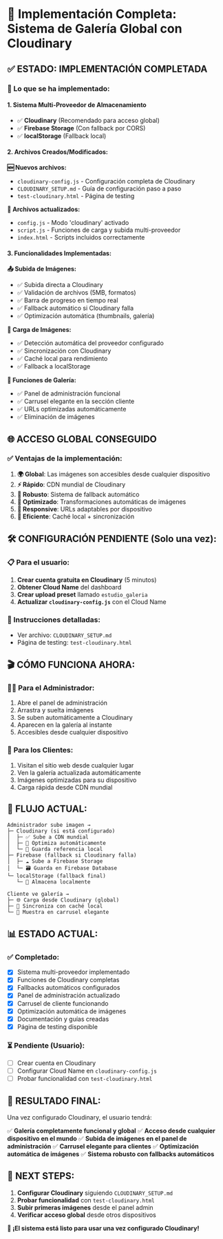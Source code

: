 # 🎯 Implementación Completa: Sistema de Galería Global con Cloudinary

## ✅ **ESTADO: IMPLEMENTACIÓN COMPLETADA**

### 🚀 Lo que se ha implementado:

#### 1. **Sistema Multi-Proveedor de Almacenamiento**
- ✅ **Cloudinary** (Recomendado para acceso global)
- ✅ **Firebase Storage** (Con fallback por CORS)
- ✅ **localStorage** (Fallback local)

#### 2. **Archivos Creados/Modificados:**

**🆕 Nuevos archivos:**
- `cloudinary-config.js` - Configuración completa de Cloudinary
- `CLOUDINARY_SETUP.md` - Guía de configuración paso a paso
- `test-cloudinary.html` - Página de testing

**📝 Archivos actualizados:**
- `config.js` - Modo 'cloudinary' activado
- `script.js` - Funciones de carga y subida multi-proveedor
- `index.html` - Scripts incluidos correctamente

#### 3. **Funcionalidades Implementadas:**

**📤 Subida de Imágenes:**
- ✅ Subida directa a Cloudinary
- ✅ Validación de archivos (5MB, formatos)
- ✅ Barra de progreso en tiempo real
- ✅ Fallback automático si Cloudinary falla
- ✅ Optimización automática (thumbnails, galería)

**📱 Carga de Imágenes:**
- ✅ Detección automática del proveedor configurado
- ✅ Sincronización con Cloudinary
- ✅ Caché local para rendimiento
- ✅ Fallback a localStorage

**🎨 Funciones de Galería:**
- ✅ Panel de administración funcional
- ✅ Carrusel elegante en la sección cliente
- ✅ URLs optimizadas automáticamente
- ✅ Eliminación de imágenes

## 🌐 **ACCESO GLOBAL CONSEGUIDO**

### ✅ Ventajas de la implementación:
1. **🌍 Global**: Las imágenes son accesibles desde cualquier dispositivo
2. **⚡ Rápido**: CDN mundial de Cloudinary
3. **🔄 Robusto**: Sistema de fallback automático
4. **🎯 Optimizado**: Transformaciones automáticas de imágenes
5. **📱 Responsive**: URLs adaptables por dispositivo
6. **💾 Eficiente**: Caché local + sincronización

## 🛠️ **CONFIGURACIÓN PENDIENTE (Solo una vez):**

### 📋 Para el usuario:
1. **Crear cuenta gratuita en Cloudinary** (5 minutos)
2. **Obtener Cloud Name** del dashboard
3. **Crear upload preset** llamado `estudio_galeria`
4. **Actualizar `cloudinary-config.js`** con el Cloud Name

### 📄 Instrucciones detalladas:
- Ver archivo: `CLOUDINARY_SETUP.md`
- Página de testing: `test-cloudinary.html`

## 🎬 **CÓMO FUNCIONA AHORA:**

### 👨‍💼 **Para el Administrador:**
1. Abre el panel de administración
2. Arrastra y suelta imágenes
3. Se suben automáticamente a Cloudinary
4. Aparecen en la galería al instante
5. Accesibles desde cualquier dispositivo

### 👥 **Para los Clientes:**
1. Visitan el sitio web desde cualquier lugar
2. Ven la galería actualizada automáticamente
3. Imágenes optimizadas para su dispositivo
4. Carga rápida desde CDN mundial

## 🔄 **FLUJO ACTUAL:**

```
Administrador sube imagen →
├─ Cloudinary (si está configurado)
│  ├─ ✅ Sube a CDN mundial
│  ├─ 🎨 Optimiza automáticamente
│  └─ 💾 Guarda referencia local
├─ Firebase (fallback si Cloudinary falla)
│  ├─ ☁️ Sube a Firebase Storage
│  └─ 🗃️ Guarda en Firebase Database
└─ localStorage (fallback final)
   └─ 💾 Almacena localmente

Cliente ve galería →
├─ 🌐 Carga desde Cloudinary (global)
├─ 🔄 Sincroniza con caché local
└─ 🎨 Muestra en carrusel elegante
```

## 📊 **ESTADO ACTUAL:**

### ✅ **Completado:**
- [x] Sistema multi-proveedor implementado
- [x] Funciones de Cloudinary completas
- [x] Fallbacks automáticos configurados
- [x] Panel de administración actualizado
- [x] Carrusel de cliente funcionando
- [x] Optimización automática de imágenes
- [x] Documentación y guías creadas
- [x] Página de testing disponible

### ⏳ **Pendiente (Usuario):**
- [ ] Crear cuenta en Cloudinary
- [ ] Configurar Cloud Name en `cloudinary-config.js`
- [ ] Probar funcionalidad con `test-cloudinary.html`

## 🎯 **RESULTADO FINAL:**

Una vez configurado Cloudinary, el usuario tendrá:

✅ **Galería completamente funcional y global**
✅ **Acceso desde cualquier dispositivo en el mundo**
✅ **Subida de imágenes en el panel de administración**
✅ **Carrusel elegante para clientes**
✅ **Optimización automática de imágenes**
✅ **Sistema robusto con fallbacks automáticos**

## 🚀 **NEXT STEPS:**

1. **Configurar Cloudinary** siguiendo `CLOUDINARY_SETUP.md`
2. **Probar funcionalidad** con `test-cloudinary.html`
3. **Subir primeras imágenes** desde el panel admin
4. **Verificar acceso global** desde otros dispositivos

**🎉 ¡El sistema está listo para usar una vez configurado Cloudinary!**
